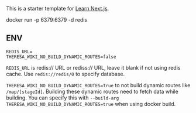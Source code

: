 This is a starter template for [Learn Next.js](https://nextjs.org/learn).


docker run -p 6379:6379 -d redis

## ENV
```
REDIS_URL=
THERESA_WIKI_NO_BUILD_DYNAMIC_ROUTES=false
```

`REDIS_URL` 
    is redis:// URL or rediss:// URL, leave it blank if not using redis cache.
    Use `redis://redis/0` to specify database.

`THERESA_WIKI_NO_BUILD_DYNAMIC_ROUTES=True` 
    to not build dynamic routes like `/map/[stageId]`. Building these dynamic routes need to fetch data while building. You can specify this with `--build-arg THERESA_WIKI_NO_BUILD_DYNAMIC_ROUTES=true` when using docker build.

